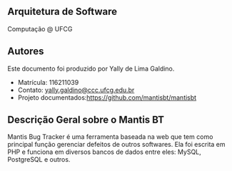 ## Arquitetura de Software
Computação @ UFCG
## Autores
Este documento foi produzido por Yally de Lima Galdino.

- Matrícula: 116211039
- Contato: yally.galdino@ccc.ufcg.edu.br
- Projeto documentados:https://github.com/mantisbt/mantisbt


## Descrição Geral sobre o Mantis BT

Mantis Bug Tracker é uma ferramenta baseada na web que tem como principal função gerenciar defeitos de outros softwares. Ela foi escrita em PHP e funciona em diversos bancos de dados entre eles: MySQL, PostgreSQL e outros.
